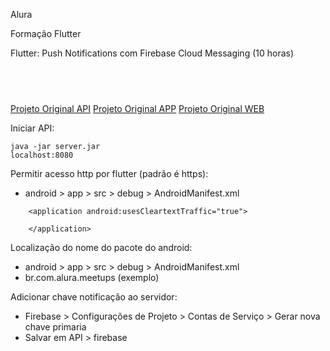 Alura

Formação Flutter</br>

Flutter: Push Notifications com Firebase Cloud Messaging (10 horas)
## <br />

[Projeto Original API](https://github.com/alura-cursos/dev-meetups-api)
[Projeto Original APP](https://github.com/alura-cursos/flutter-notifications/tree/main)
[Projeto Original WEB](https://github.com/alura-cursos/flutter-notifications/tree/aula_4)


Iniciar API:
```
java -jar server.jar
localhost:8080
```

Permitir acesso http por flutter (padrão é https):
- android > app > src > debug > AndroidManifest.xml
``` 
    <application android:usesCleartextTraffic="true">

    </application>
```

Localização do nome do pacote do android:
- android > app > src > debug > AndroidManifest.xml
- br.com.alura.meetups (exemplo)

Adicionar chave notificação ao servidor:
- Firebase > Configurações de Projeto > Contas de Serviço > Gerar nova chave primaria
- Salvar em API > firebase
